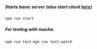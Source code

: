 ##### Starts basic server (also start client [here](https://github.com/CodeAmend/live-voting-app-client))
`npm run start`

##### For testing with mocha.
`npm run test`
`npm run test:watch`
